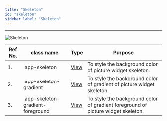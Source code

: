 ```yaml
---
title: "Skeleton"
id: "skeleton"
sidebar_label: "Skeleton"
---
```

---


![Skeleton](/learn/assets/react-native-styles/skeleton.png)

| Ref No. | class name  | Type | Purpose |
| ---- |-----------|---------|---------|
| 1. |.app-skeleton|[View](/learn/react-native/widgets/view) |To style the background color of picture widget skeleton.|
| 2. |.app-skeleton-gradient|[View](/learn/react-native/widgets/view) |To style the background color of gradient of picture widget skeleton.|
| 3. |.app-skeleton-gradient-foreground|[View](/learn/react-native/widgets/view) |To style the background color of gradient foreground of picture widget skeleton.|